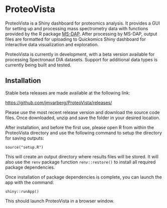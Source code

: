 # ProteoVista

ProteoVista is a Shiny dashboard for proteomics analysis. It provides a GUI for setting up and processing mass spectrometry data with functions provided by the R package [MS-DAP](https://github.com/ftwkoopmans/msdap). 
After processing by MS-DAP, output files are formatted for uploading to Quickomics Shiny dashboard for interactive data visualization and exploration.

ProteoVista is currently in development, with a beta version available for processing Spectronaut DIA datasets. Support for additional data types is currently being built and tested.

## Installation

Stable beta releases are made available at the following link:

https://github.com/jmvarberg/ProteoVista/releases/

Please use the most recent release version and download the source code files. Once downloaded, unzip and save the folder in your desired location.

After installation, and before the first use, please open R from within the ProteoVista directory and use the following command to setup the directory for saving outputs:

```{r}
source("setup.R")
```

This will create an output directory where results files will be stored. It will also use the `renv` package function `renv::restore()` to install all required package dependencies.

Once installation of package dependencies is complete, you can launch the app with the command: 

```{r}
shiny::runApp()
```

This should launch ProteoVista in a browser window.
